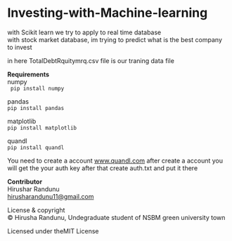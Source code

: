 # Investing-with-Machine-learning

with Scikit learn we try to apply to real time database         
with stock market database, 
im trying to predict what is the best company to invest         

in here TotalDebtRquitymrq.csv file is our traning data file       

**Requirements**    
numpy  
`` pip install numpy``

pandas  
``pip install pandas`` 

matplotlib  
``pip install matplotlib``

quandl  
``pip install quandl``  

You need to create a account www.quandl.com 
after create a account you will get the your auth key 
after that create auth.txt and put it there

    
**Contributor**         
Hirushar Randunu           
hirusharandunu11@gmail.com

License & copyright         
© Hirusha Randunu, Undegraduate student of NSBM green university town

Licensed under theMIT License